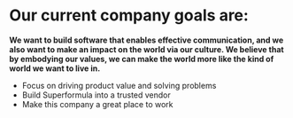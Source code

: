 # Our current company goals are:

**We want to build software that enables effective communication, and we also want to make an impact on the world via our culture. We believe that by embodying our values, we can make the world more like the kind of world we want to live in.**


- Focus on driving product value and solving problems
- Build Superformula into a trusted vendor
- Make this company a great place to work
